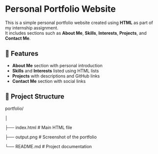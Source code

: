 # Personal Portfolio Website

This is a simple personal portfolio website created using **HTML** as part of my internship assignment.  
It includes sections such as **About Me**, **Skills**, **Interests**, **Projects**, and **Contact Me**.

## 📌 Features
- **About Me** section with personal introduction
- **Skills** and **Interests** listed using HTML lists
- **Projects** with descriptions and GitHub links
- **Contact Me** section with social links

## 📂 Project Structure
portfolio/

│

├── index.html # Main HTML file

├── output.png # Screenshot of the portfolio

└── README.md # Project documentation
